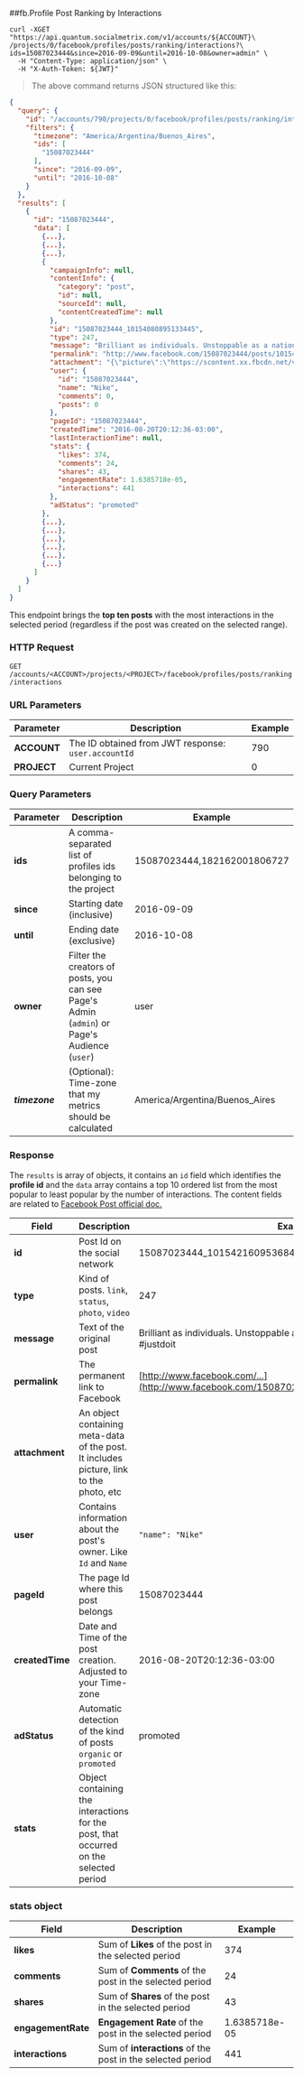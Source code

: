 ##fb.Profile Post Ranking by Interactions 
```shell
curl -XGET "https://api.quantum.socialmetrix.com/v1/accounts/${ACCOUNT}\
/projects/0/facebook/profiles/posts/ranking/interactions?\
ids=15087023444&since=2016-09-09&until=2016-10-08&owner=admin" \
  -H "Content-Type: application/json" \
  -H "X-Auth-Token: ${JWT}"
```

> The above command returns JSON structured like this:

```json
{
  "query": {
    "id": "/accounts/790/projects/0/facebook/profiles/posts/ranking/interactions",
    "filters": {
      "timezone": "America/Argentina/Buenos_Aires",
      "ids": [
        "15087023444"
      ],
      "since": "2016-09-09",
      "until": "2016-10-08"
    }
  },
  "results": [
    {
      "id": "15087023444",
      "data": [
        {...},
        {...},
        {...},
        {
          "campaignInfo": null,
          "contentInfo": {
            "category": "post",
            "id": null,
            "sourceId": null,
            "contentCreatedTime": null
          },
          "id": "15087023444_10154080895133445",
          "type": 247,
          "message": "Brilliant as individuals. Unstoppable as a nation. Unlimited Together. #justdoit",
          "permalink": "http://www.facebook.com/15087023444/posts/10154080895133445",
          "attachment": "{\"picture\":\"https://scontent.xx.fbcdn.net/v/t1.0-9/s720x720/14022109_10154080895133445_9205327802348821423_n.jpg?oh=50a3f784512782346243c4eab8eb473a&oe=5845ACE9\",\"description\":\"Brilliant as individuals. Unstoppable as a nation. Unlimited Together. #justdoit\",\"name\":\"Timeline Photos\",\"link\":\"https://www.facebook.com/nike/photos/a.440612488444.242105.15087023444/10154080895133445/?type=3\"}",
          "user": {
            "id": "15087023444",
            "name": "Nike",
            "comments": 0,
            "posts": 0
          },
          "pageId": "15087023444",
          "createdTime": "2016-08-20T20:12:36-03:00",
          "lastInteractionTime": null,
          "stats": {
            "likes": 374,
            "comments": 24,
            "shares": 43,
            "engagementRate": 1.6385718e-05,
            "interactions": 441
          },
          "adStatus": "promoted"
        },
        {...},
        {...},
        {...},
        {...},
        {...},
        {...}
      ]
    }
  ]
}
```

This endpoint brings the **top ten posts** with the most interactions in the selected period (regardless if the post was created on the selected range).

### HTTP Request

`GET /accounts/<ACCOUNT>/projects/<PROJECT>/facebook/profiles/posts/ranking/interactions`

### URL Parameters

Parameter | Description | Example
--------- | ----------- | -----------
**ACCOUNT** | The ID obtained from JWT response: `user.accountId` | 790
**PROJECT** | Current Project | 0

### Query Parameters

Parameter | Description | Example
--------- | ----------- | -----------
**ids** | A comma-separated list of profiles ids belonging to the project | 15087023444,182162001806727
**since** | Starting date (inclusive) | 2016-09-09
**until** | Ending date (exclusive) | 2016-10-08
**owner** | Filter the creators of posts, you can see Page's Admin (`admin`) or Page's Audience (`user`) | user
***timezone*** | (Optional): Time-zone that my metrics should be calculated | America/Argentina/Buenos_Aires

### Response

The `results` is array of objects, it contains an `id` field which identifies the **profile id** and the `data` array contains a top 10 ordered list from the most popular to least popular by the number of interactions. The content fields are related to [Facebook Post official doc.](https://developers.facebook.com/docs/graph-api/reference/v2.8/post)

Field | Description | Example
--------- | ----------- | -----------
**id** | Post Id on the social network | 15087023444_10154216095368445
**type** | Kind of posts. `link`, `status`, `photo`, `video` | 247
**message** | Text of the original post | Brilliant as individuals. Unstoppable as a nation. Unlimited Together. #justdoit
**permalink** | The permanent link to Facebook | [http://www.facebook.com/...](http://www.facebook.com/15087023444/posts/10154080895133445)
**attachment** | An object containing meta-data of the post. It includes picture, link to the photo, etc |
**user** | Contains information about the post's owner. Like `Id` and `Name` | `"name": "Nike"`
**pageId** | The page Id where this post belongs | 15087023444
**createdTime** | Date and Time of the post creation. Adjusted to your Time-zone | 2016-08-20T20:12:36-03:00
**adStatus** | Automatic detection of the kind of posts `organic` or `promoted`| promoted
**stats** | Object containing the interactions for the post, that occurred on the selected period | 

### stats object

Field | Description | Example
--------- | ----------- | -----------
**likes** | Sum of **Likes** of the post in the selected period | 374
**comments** | Sum of **Comments** of the post in the selected period | 24
**shares** | Sum of **Shares** of the post in the selected period | 43
**engagementRate** | **Engagement Rate** of the post in the selected period | 1.6385718e-05
**interactions** | Sum of **interactions** of the post in the selected period | 441
